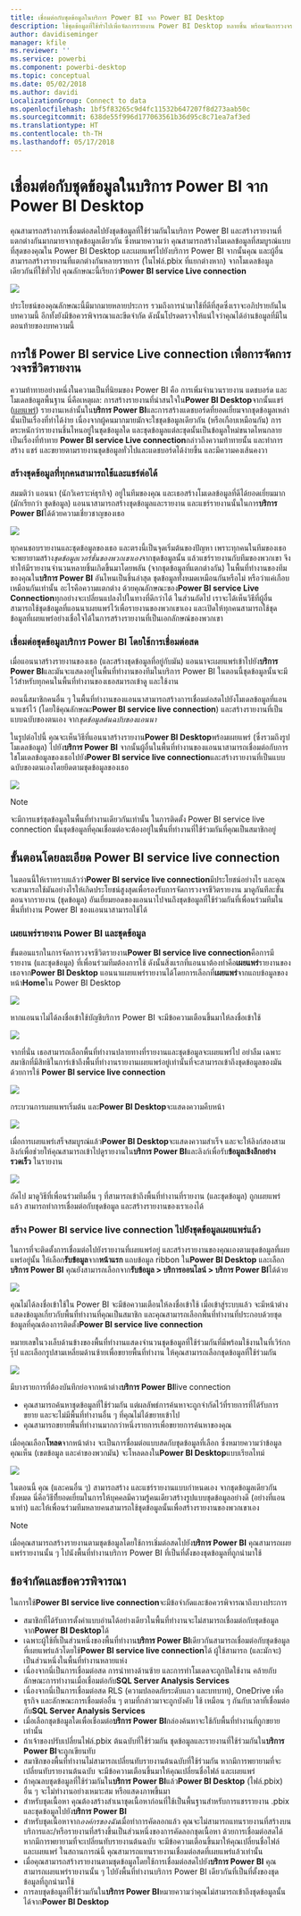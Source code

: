 ```yaml
---
title: เชื่อมต่อกับชุดข้อมูลในบริการ Power BI จาก Power BI Desktop
description: ใช้ชุดข้อมูลที่ใช้ทั่วไปเพื่อจัดการรายงาน Power BI Desktop หลายชิ้น พร้อมจัดการวงจรชีวิตรายงานของคุณ
author: davidiseminger
manager: kfile
ms.reviewer: ''
ms.service: powerbi
ms.component: powerbi-desktop
ms.topic: conceptual
ms.date: 05/02/2018
ms.author: davidi
LocalizationGroup: Connect to data
ms.openlocfilehash: 1bf5f83265c9d4fc11532b647207f8d273aab50c
ms.sourcegitcommit: 638de55f996d177063561b36d95c8c71ea7af3ed
ms.translationtype: HT
ms.contentlocale: th-TH
ms.lasthandoff: 05/17/2018
---
```

# <a name="connect-to-datasets-in-the-power-bi-service-from-power-bi-desktop"></a>เชื่อมต่อกับชุดข้อมูลในบริการ Power BI จาก Power BI Desktop
คุณสามารถสร้างการเชื่อมต่อสดไปยังชุดข้อมูลที่ใช้ร่วมกันในบริการ Power BI และสร้างรายงานที่แตกต่างกันมากมายจากชุดข้อมูลเดียวกัน ซึ่งหมายความว่า คุณสามารถสร้างโมเดลข้อมูลที่สมบูรณ์แบบที่สุดของคุณใน Power BI Desktop และเผยแพร่ไปยังบริการ Power BI จากนั้นคุณ และผู้อื่นสามารถสร้างรายงานที่แตกต่างกันหลายรายการ (ในไฟล์.pbix ที่แยกต่างหาก) จากโมเดลข้อมูลเดียวกันที่ใช้ทั่วไป คุณลักษณะนี้เรียกว่า**Power BI service Live connection**

![](media/desktop-report-lifecycle-datasets/report-lifecycle_01.png)

ประโยชน์ของคุณลักษณะนี้มีมากมายหลายประการ รวมถึงการนำมาใช้ที่ดีที่สุดซึ่งเราจะอภิปรายกันในบทความนี้ อีกทั้งยังมีข้อควรพิจารณาและขีดจำกัด ดังนั้นโปรดตรวจให้แน่ใจว่าคุณได้อ่านข้อมูลที่มีในตอนท้ายของบทความนี้

## <a name="using-a-power-bi-service-live-connection-for-report-lifecycle-management"></a>การใช้ Power BI service Live connection เพื่อการจัดการวงจรชีวิตรายงาน
ความท้าทายอย่างหนึ่งในความเป็นที่นิยมของ Power BI คือ การเพิ่มจำนวนรายงาน แดชบอร์ด และโมเดลข้อมูลพื้นฐาน นี่คือเหตุผล: การสร้างรายงานที่น่าสนใจใน**Power BI Desktop**จากนั้นแชร์ ([เผยแพร่](desktop-upload-desktop-files.md)) รายงานเหล่านั้นใน**บริการ Power BI**และการสร้างแดชบอร์ดที่ยอดเยี่ยมจากชุดข้อมูลเหล่านั้นเป็นเรื่องที่ทำได้ง่าย เนื่องจากผู้คนมากมายมักจะใชชุดข้อมูลเดียวกัน (หรือเกือบเหมือนกัน) การตระหนักว่ารายงานชิ้นไหนอยู่ในชุดข้อมูลใด และชุดข้อมูลแต่ละชุดนั้นเป็นข้อมูลใหม่ขนาดไหนกลายเป็นเรื่องที่ท้าทาย **Power BI service Live connection**กล่าวถึงความท้าทายนั้น และทำการสร้าง แชร์ และขยายตามรายงานชุดข้อมูลทั่วไปและแดชบอร์ดได้ง่ายขึ้น และมีความคงเส้นคงวา

### <a name="create-a-dataset-everyone-can-use-then-share-it"></a>สร้างชุดข้อมูลที่ทุกคนสามารถใช้และแชร์ต่อได้
สมมติว่า แอนนา (นักวิเคราะห์ธุรกิจ) อยู่ในทีมของคุณ และเธอสร้างโมเดลข้อมูลที่ดีได้ยอดเยี่ยมมาก (มักเรียกว่า ชุดข้อมูล) แอนนาสามารถสร้างชุดข้อมูลและรายงาน และแชร์รายงานนั้นในการ**บริการ Power BI**ได้ด้วยความเชี่ยวชาญของเธอ

![](media/desktop-report-lifecycle-datasets/report-lifecycle_02a.png)

ทุกคนชอบรายงานและชุดข้อมูลของเธอ และตรงนี้เป็นจุดเริ่มต้นของปัญหา เพราะทุกคนในทีมของเธอจะพยายามสร้าง*ชุดข้อมูลเวอร์ชั่นของพวกเขาเอง*จากชุดข้อมูลนั้น แล้วแชร์รายงานกับทีมของพวกเขา จึงทำให้มีรายงานจำนวนหลายชิ้นเกิดขึ้นมาโดยพลัน (จากชุดข้อมูลที่แตกต่างกัน) ในพื้นที่ทำงานของทีมของคุณใน**บริการ Power BI** อันไหนเป็นชิ้นล่าสุด ชุดข้อมูลทั้งหมดเหมือนกันหรือไม่ หรือว่าแค่เกือบเหมือนกันเท่านั้น อะไรคือความแตกต่าง ด้วยคุณลักษณะของ**Power BI service Live Connection**ทุกอย่างจะเปลี่ยนแปลงไปในทางที่ดีกว่าได้ ในส่วนถัดไป เราจะได้เห็นวิธีที่ผู้อื่นสามารถใช้ชุดข้อมูลที่แอนนาเผยแพร่ไว้เพื่อรายงานของพวกเขาเอง และเปิดให้ทุกคนสามารถใช้ชุดข้อมูลที่เผยแพร่อย่างเชื่อใจได้ในการสร้างรายงานที่เป็นเอกลักษณ์ของพวกเขา

### <a name="connect-to-a-power-bi-service-dataset-using-a-live-connection"></a>เชื่อมต่อชุดข้อมูลบริการ Power BI โดยใช้การเชื่อมต่อสด
เมื่อแอนนาสร้างรายงานของเธอ (และสร้างชุดข้อมูลที่อยู่กับมัน) แอนนาจะเผยแพร่เข้าไปยัง**บริการ Power BI**และมันจะแสดงอยู่ในพื้นที่ทำงานของทีมในบริการ Power BI ในตอนนี้ชุดข้อมูลนั้นจะมีไว้สำหรับทุกคนในพื้นที่ทำงานของเธอสมารถเข้าดู และใช้งาน

ตอนนี้สมาชิกคนอื่น ๆ ในพื้นที่ทำงานของแอนนาสามารถสร้างการเชื่อมต่อสดไปยังโมเดลข้อมูลที่แอนนาแชร์ไว้ (โดยใช้คุณลักษณะ**Power BI service live connection**) และสร้างรายงานที่เป็นแบบฉบับของตนเอง จาก*ชุดข้อมูลต้นฉบับของแอนนา*

ในรูปต่อไปนี้ คุณจะเห็นวิธีที่แอนนาสร้างรายงาน**Power BI Desktop**พร้อมเผยแพร่ (ซึ่งรวมถึงรูปโมเดลข้อมูล) ไปยัง**บริการ Power BI** จากนั้นผู้อื่นในพื้นที่ทำงานของแอนนาสามารถเชื่อมต่อกับการใชโมเดลข้อมูลของเธอไปยัง**Power BI service live connection**และสร้างรายงานที่เป็นแบบฉบับของตนเองโดยยึดตามชุดข้อมูลของเธอ

![](media/desktop-report-lifecycle-datasets/report-lifecycle_03.png)

> [!NOTE]
> จะมีการแชร์ชุดข้อมูลในพื้นที่ทำงานเดียวกันเท่านั้น ในการติดตั้ง Power BI service live connection นั้นชุดข้อมูลที่คุณเชื่อมต่อจะต้องอยู่ในพื้นที่ทำงานที่ใช้ร่วมกันที่คุณเป็นสมาชิกอยู่
> 
> 

## <a name="step-by-step-for-using-the-power-bi-service-live-connection"></a>ขั้นตอนโดยละเอียด Power BI service live connection
ในตอนนี้ให้เราทราบแล้วว่า**Power BI service live connection**มีประโยชน์อย่างไร และคุณจะสามารถใช้มันอย่างไรให้เกิดประโยชน์สูงสุดเพื่อรองรับการจัดการวงจรชีวิตรายงาน มาดูกันทีละขั้นตอนจากรายงาน (ชุดข้อมูล) อันเยี่ยมยอดของแอนนาไปจนถึงชุดข้อมูลที่ใช้ร่วมกันที่เพื่อนร่วมทีมในพื้นที่ทำงาน Power BI ของแอนนาสามารถใช้ได้

### <a name="publish-a-power-bi-report-and-dataset"></a>เผยแพร่รายงาน Power BI และชุดข้อมูล
ขั้นตอนแรกในการจัดการวงจรชีวิตรายงาน**Power BI service live connection**คือการมีรายงาน (และชุดข้อมูล) ที่เพื่อนร่วมทีมต้องการใช้ ดังนั้นสิ่งแรกที่แอนนาต้องทำคือ**เผยแพร่**รายงานของเธอจาก**Power BI Desktop** แอนนาแผยแพร่รายงานได้โดยการเลือกที่**เผยแพร่**จากแถบข้อมูลของหน้า**Home**ใน Power BI Desktop

![](media/desktop-report-lifecycle-datasets/report-lifecycle_02a.png)

หากแอนนาไม่ได้ลงชื่อเข้าใช้บัญชีบริการ Power BI จะมีข้อความเตือนขึ้นมาให้ลงชื่อเข้าใช้

![](media/desktop-report-lifecycle-datasets/report-lifecycle_04.png)

จากที่นั่น เธอสามารถเลือกพื้นที่ทำงานปลายทางที่รายงานและชุดข้อมูลจะเผยแพร่ไป อย่าลืม เฉพาะสมาชิกที่มีสิทธิในการ์เข้าถึงพื้นที่ทำงานรายงานเผยแพร่อยู่เท่านั้นที่จะสามารถเข้าถึงชุดข้อมูลของมันด้วยการใช้ **Power BI service live connection**

![](media/desktop-report-lifecycle-datasets/report-lifecycle_05.png)

กระบวนการเผยแพรเริ่มต้น และ**Power BI Desktop**จะแสดงความคืบหน้า

![](media/desktop-report-lifecycle-datasets/report-lifecycle_06.png)

เมื่อการเผยแพร่เสร็จสมบูรณ์แล้ว**Power BI Desktop**จะแสดงความสำเร็จ และจะให้ลิงก์สองสามลิงก์เพื่อช่วยให้คุณสามารถเข้าไปดูรายงานใน**บริการ Power BI**และลิงก์เพื่อรับ**ข้อมูลเชิงลึกอย่างรวดเร็ว** ในรายงาน

![](media/desktop-report-lifecycle-datasets/report-lifecycle_07.png)

ถัดไป มาดูวิธีที่เพื่อนร่วมทีมอื่น ๆ ที่สามารถเข้าถึงพื้นที่ทำงานที่รายงาน (และชุดข้อมูล) ถูกเผยแพร่แล้ว สามารถทำการเชื่อมต่อกับชุดข้อมูล และสร้างรายงานของเราเองได้

### <a name="establish-a-power-bi-service-live-connection-to-the-published-dataset"></a>สร้าง Power BI service live connection ไปยังชุดข้อมูลเผยแพร่แล้ว
ในการที่จะติดตั้งการเชื่อมต่อไปยังรายงานที่เผยแพร่อยู่ และสร้างรายงานของคุณเองตามชุดข้อมูลที่เผยแพร่อยู่นั้น ให้เลือก**รับข้อมูล**จาก**หน้าแรก** แถบข้อมูล ribbon ใน**Power BI Desktop** และเลือก**บริการ Power BI** คุณยังสามารถเลือกจาก**รับข้อมูล > บริการออนไลน์ > บริการ Power BI**ได้ด้วย

![](media/desktop-report-lifecycle-datasets/report-lifecycle_08.png)

คุณไม่ได้ลงชื่อเข้าใช้ใน Power BI จะมีข้อความเตือนให้ลงชื่อเข้าใช้ เมื่อเข้าสู่ระบบแล้ว จะมีหน้าต่างแสดงข้อมูลเกี่ยวกับพื้นที่ทำงานที่คุณเป็นสมาชิก และคุณสามารถเลือกพื้นที่ทำงานที่ประกอบด้วยชุดข้อมูลที่คุณต้องการติดตั้ง**Power BI service live connection**

หมายเลขในวงเล็บด้านข้างของพื้นที่ทำงานแสดงจำนวนชุดข้อมูลที่ใช้ร่วมกันที่มีพร้อมใช้งานในที่เวิร์กกรุ๊ป และเลือกรูปสามเหลี่ยมด้านซ้ายเพื่อขยายพื้นที่ทำงาน ให้คุณสามารถเลือกชุดข้อมูลที่ใช้ร่วมกัน

![](media/desktop-report-lifecycle-datasets/report-lifecycle_09a.png)

มีบางรายการที่ต้องบันทึกย่อจากหน้าต่าง**บริการ Power BI**live connection

* คุณสามารถค้นหาชุดข้อมูลที่ใช้ร่วมกัน แต่ผลลัพธ์การค้นหาจะถูกจำกัดไว้ที่รายการที่ได้รับการขยาย และจะไม่มีพื้นที่ทำงานอื่น ๆ ที่คุณไม่ได้ขยายเข้าไป
* คุณสามารถขยายพื้นที่ทำงานมากกว่าหนึ่งรายการเพื่อขยายการค้นหาของคุณ

เมื่อคุณเลือก**โหลด**จากหน้าต่าง จะเป็นการชื่อมต่อแบบสดกับชุดข้อมูลที่เลือก ซึ่งหมายความว่าข้อมูลคุณเห็น (เขตข้อมูล และค่าของพวกมัน) จะโหลดลงใน**Power BI Desktop**แบบเรียลไทม์

![](media/desktop-report-lifecycle-datasets/report-lifecycle_10.png)

ในตอนนี้ คุณ (และคนอื่น ๆ) สามารถสร้าง และแชร์รายงานแบบกำหนดเอง จากชุดข้อมูลเดียวกันทั้งหมด นี่คือวิธีที่ียอดเยี่ยมในการให้บุคคลมีความรู้คนเดียวสร้างรูปแบบชุดข้อมูลอย่างดี (อย่างที่แอนนาทำ) และให้เพื่อนร่วมทีมหลายคนสามารถใช้ชุดข้อมูลนั้นเพื่อสร้างรายงานของพวกเขาเอง

> [!NOTE]
> เมื่อคุณสามารถสร้างรายงานตามชุดข้อมูลโดยใช้การเชิ่มต่อสดไปยัง**บริการ Power BI** คุณสามารถเผยแพร่รายงานนั้น ๆ ไปนังพื้นที่ทำงานบริการ Power BI ที่เป็นที่ตั้งของชุดข้อมูลที่ถูกนำมาใช้
> 
> 

## <a name="limitations-and-considerations"></a>ข้อจำกัดและข้อควรพิจารณา
ในการใช้**Power BI service live connection**จะมีข้อจำกัดและข้อควรพิจารณาถึงบางประการ

* สมาชิกที่ได้รับการตั้งค่าแบบอ่านได้อย่างเดียวในพื้นที่ทำงานจะไม่สามารถเชื่อมต่อกับชุดข้อมูลจาก**Power BI Desktop**ได้
* เฉพาะผู้ใช้ที่เป็นส่วนหนึ่งของพื้นที่ทำงาน**บริการ Power BI**เดียวกันสามารถเชื่อมต่อกับชุดข้อมูลที่เผยแพร่แล้วโดยใช้**Power BI service live connection**ได้ ผู้ใช้สามารถ (และมักจะ) เป็นส่วนหนึ่งในพื้นที่ทำงานหลายแห่ง
* เนื่องจากนี่เป็นการเชื่อมต่อสด การนำทางด้านซ้าย และการทำโมเดลจะถูกปิดใช้งาน คล้ายกับลักษณะการทำงานเมื่อเชื่อมต่อกับ**SQL Server Analysis Services**
* เนื่องจากนี่เป็นการเชื่อมต่อสด RLS (ความปลอดภัยระดับแถว และบทบาท), OneDrive เพื่อธุรกิจ และลักษณะการเชื่อมต่ออื่น ๆ ตามที่กล่าวมาจะถูกบังคับ ใช้ เหมือน ๆ กันกับเวลาที่เชื่อมต่อกับ**SQL Server Analysis Services**
* เมื่อเลือกชุดข้อมูลใดเพื่อเชื่อมต่อ**บริการ Power BI**กล่องค้นหาจะใช้กับพื้นที่ทำงานที่ถูกขยายเท่านั้น
* ถ้าเจ้าของปรับเปลี่ยนไฟล์.pbix ต้นฉบับที่ใช้ร่วมกัน ชุดข้อมูลและรายงานที่ใช้ร่วมกันใน**บริการ Power BI**จะถูกเขียนทับ
* สมาชิกของพื้นที่ทำงานไม่สามารถเปลี่ยนทับรายงานต้นฉบับที่ใช้ร่วมกัน หากมีการพยายามที่จะเปลี่ยนทับรายงานต้นฉบับ จะมีข้อความเตือนขึ้นมาให้คุณเปลี่ยนชื่อไฟล์ และเผยแพร่
* ถ้าคุณลบชุดข้อมูลที่ใช้ร่วมกันใน**บริการ Power BI**แล้ว**Power BI Desktop** (ไฟล์.pbix) อื่น ๆ จะไม่ทำงานอย่างเหมาะสม หรือแสดงภาพขึ้นมา
* สำหรับชุดเนื้อหา คุณต้องสร้างสำเนาชุดเนื้อหาก่อนที่ใช้เป็นพื้นฐานสำหรับการแชรรายงาน .pbix และชุดข้อมูลไปยัง**บริการ Power BI**
* สำหรับชุดเนื้อหาจาก*องค์กรของฉัน*เมื่อทำการคัดลอกแล้ว คุณจะไม่สามารถแทนรายงานที่สร้างบนบริการและ/หรือรายงานที่สร้างขึ้นเป็นส่วนหนึ่งของการคัดลอกชุดเนื้อหา ด้วยการเชื่อมต่อสดได้ หากมีการพยายามที่จะเปลี่ยนทับรายงานต้นฉบับ จะมีข้อความเตือนขึ้นมาให้คุณเปลี่ยนชื่อไฟล์ และเผยแพร่ ในสถานการณ์นี้ คุณสามารถแทนรายงานเชื่อมต่อสดที่เผยแพร่แล้วเท่านั้น
* เมื่อคุณสามารถสร้างรายงานตามชุดข้อมูลโดยใช้การเชื่อมต่อสดไปยัง**บริการ Power BI** คุณสามารถเผยแพร่รายงานนั้น ๆ ไปยังพื้นที่ทำงานบริการ Power BI เดียวกันที่เป็นที่ตั้งของชุดข้อมูลที่ถูกนำมาใช้
* การลบชุดข้อมูลที่ใช้ร่วมกันใน**บริการ Power BI**หมายความว่าคุณไม่สามารถเข้าถึงชุดข้อมูลนั้นได้จาก**Power BI Desktop**

